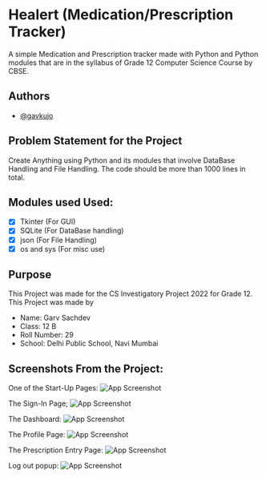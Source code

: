 
# Healert (Medication/Prescription Tracker)

A simple Medication and Prescription tracker made with Python and Python modules that are in the syllabus of Grade 12 Computer Science Course by CBSE. 

## Authors

- [@gavkujo](https://www.github.com/gavkujo)

## Problem Statement for the Project

Create Anything using Python and its modules that involve DataBase Handling and File Handling. The code should be more than 1000 lines in total.

## Modules used Used:

-  [x] Tkinter (For GUI)
-  [x] SQLite (For DataBase handling)
-  [x] json (For File Handling)
-  [x] os and sys (For misc use)

## Purpose

This Project was made for the CS Investigatory Project 2022 for Grade 12.
This Project was made by
- Name: Garv Sachdev
- Class: 12 B
- Roll Number: 29
- School: Delhi Public School, Navi Mumbai

## Screenshots From the Project:

One of the Start-Up Pages:
![App Screenshot](https://github.com/gavkujo/medication-tracker-using-tkinter/blob/main/Assets/ReadmeSs/Screenshot%202022-06-28%20at%2023.07.56.png)

The Sign-In Page;
![App Screenshot](https://github.com/gavkujo/medication-tracker-using-tkinter/blob/main/Assets/ReadmeSs/Screenshot%202022-06-28%20at%2023.22.59.png)

The Dashboard:
![App Screenshot](https://github.com/gavkujo/medication-tracker-using-tkinter/blob/main/Assets/ReadmeSs/Screenshot%202022-06-28%20at%2023.07.56.png)

The Profile Page:
![App Screenshot](https://github.com/gavkujo/medication-tracker-using-tkinter/blob/main/Assets/ReadmeSs/Screenshot%202022-06-28%20at%2023.15.49.png)

The Prescription Entry Page:
![App Screenshot](https://github.com/gavkujo/medication-tracker-using-tkinter/blob/main/Assets/ReadmeSs/Screenshot%202022-06-28%20at%2023.16.14.png)

Log out popup:
![App Screenshot](https://github.com/gavkujo/medication-tracker-using-tkinter/blob/main/Assets/ReadmeSs/Screenshot%202022-06-28%20at%2023.16.41.png)
